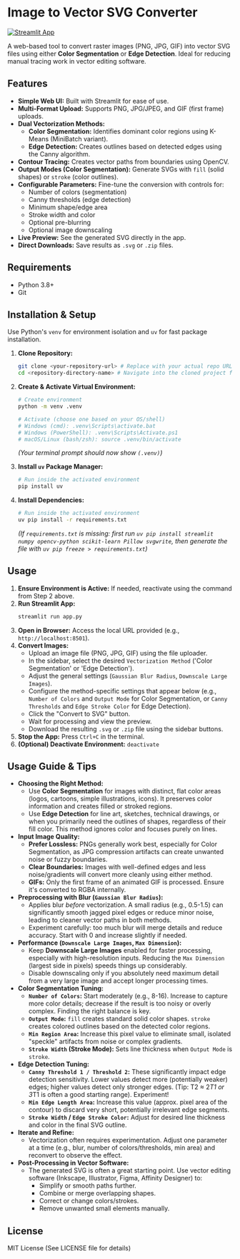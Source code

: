 # Image to Vector SVG Converter

[![Streamlit App](https://static.streamlit.io/badges/streamlit_badge_black_white.svg)](<Your Streamlit Cloud URL - Optional>) <!-- Optional: Add link if deployed -->

A web-based tool to convert raster images (PNG, JPG, GIF) into vector SVG files using either **Color Segmentation** or **Edge Detection**. Ideal for reducing manual tracing work in vector editing software.

## Features

*   **Simple Web UI:** Built with Streamlit for ease of use.
*   **Multi-Format Upload:** Supports PNG, JPG/JPEG, and GIF (first frame) uploads.
*   **Dual Vectorization Methods:**
    *   **Color Segmentation:** Identifies dominant color regions using K-Means (MiniBatch variant).
    *   **Edge Detection:** Creates outlines based on detected edges using the Canny algorithm.
*   **Contour Tracing:** Creates vector paths from boundaries using OpenCV.
*   **Output Modes (Color Segmentation):** Generate SVGs with `fill` (solid shapes) or `stroke` (color outlines).
*   **Configurable Parameters:** Fine-tune the conversion with controls for:
    *   Number of colors (segmentation)
    *   Canny thresholds (edge detection)
    *   Minimum shape/edge area
    *   Stroke width and color
    *   Optional pre-blurring
    *   Optional image downscaling
*   **Live Preview:** See the generated SVG directly in the app.
*   **Direct Downloads:** Save results as `.svg` or `.zip` files.

<!-- Optional: Add a screenshot
## Screenshot

![App Screenshot](link/to/your/screenshot.png)
-->

## Requirements

*   Python 3.8+
*   Git

## Installation & Setup

Use Python's `venv` for environment isolation and `uv` for fast package installation.

1.  **Clone Repository:**
    ```bash
    git clone <your-repository-url> # Replace with your actual repo URL
    cd <repository-directory-name> # Navigate into the cloned project folder
    ```

2.  **Create & Activate Virtual Environment:**
    ```bash
    # Create environment
    python -m venv .venv

    # Activate (choose one based on your OS/shell)
    # Windows (cmd): .venv\Scripts\activate.bat
    # Windows (PowerShell): .venv\Scripts\Activate.ps1
    # macOS/Linux (bash/zsh): source .venv/bin/activate
    ```
    *(Your terminal prompt should now show `(.venv)`)*

3.  **Install `uv` Package Manager:**
    ```bash
    # Run inside the activated environment
    pip install uv
    ```

4.  **Install Dependencies:**
    ```bash
    # Run inside the activated environment
    uv pip install -r requirements.txt
    ```
    *(If `requirements.txt` is missing: first run `uv pip install streamlit numpy opencv-python scikit-learn Pillow svgwrite`, then generate the file with `uv pip freeze > requirements.txt`)*

## Usage

1.  **Ensure Environment is Active:** If needed, reactivate using the command from Step 2 above.
2.  **Run Streamlit App:**
    ```bash
    streamlit run app.py
    ```
3.  **Open in Browser:** Access the local URL provided (e.g., `http://localhost:8501`).
4.  **Convert Images:**
    *   Upload an image file (PNG, JPG, GIF) using the file uploader.
    *   In the sidebar, select the desired `Vectorization Method` ('Color Segmentation' or 'Edge Detection').
    *   Adjust the general settings (`Gaussian Blur Radius`, `Downscale Large Images`).
    *   Configure the method-specific settings that appear below (e.g., `Number of Colors` and `Output Mode` for Color Segmentation, or `Canny Thresholds` and `Edge Stroke Color` for Edge Detection).
    *   Click the "Convert to SVG" button.
    *   Wait for processing and view the preview.
    *   Download the resulting `.svg` or `.zip` file using the sidebar buttons.
5.  **Stop the App:** Press `Ctrl+C` in the terminal.
6.  **(Optional) Deactivate Environment:** `deactivate`

## Usage Guide & Tips

*   **Choosing the Right Method:**
    *   Use **Color Segmentation** for images with distinct, flat color areas (logos, cartoons, simple illustrations, icons). It preserves color information and creates filled or stroked regions.
    *   Use **Edge Detection** for line art, sketches, technical drawings, or when you primarily need the outlines of shapes, regardless of their fill color. This method ignores color and focuses purely on lines.
*   **Input Image Quality:**
    *   **Prefer Lossless:** PNGs generally work best, especially for Color Segmentation, as JPG compression artifacts can create unwanted noise or fuzzy boundaries.
    *   **Clear Boundaries:** Images with well-defined edges and less noise/gradients will convert more cleanly using either method.
    *   **GIFs:** Only the first frame of an animated GIF is processed. Ensure it's converted to RGBA internally.
*   **Preprocessing with Blur (`Gaussian Blur Radius`):**
    *   Applies blur *before* vectorization. A small radius (e.g., 0.5-1.5) can significantly smooth jagged pixel edges or reduce minor noise, leading to cleaner vector paths in both methods.
    *   Experiment carefully: too much blur will merge details and reduce accuracy. Start with 0 and increase slightly if needed.
*   **Performance (`Downscale Large Images`, `Max Dimension`):**
    *   Keep **Downscale Large Images** enabled for faster processing, especially with high-resolution inputs. Reducing the `Max Dimension` (largest side in pixels) speeds things up considerably.
    *   Disable downscaling only if you absolutely need maximum detail from a very large image and accept longer processing times.
*   **Color Segmentation Tuning:**
    *   **`Number of Colors`:** Start moderately (e.g., 8-16). Increase to capture more color details; decrease if the result is too noisy or overly complex. Finding the right balance is key.
    *   **`Output Mode`:** `fill` creates standard solid color shapes. `stroke` creates colored outlines based on the detected color regions.
    *   **`Min Region Area`:** Increase this pixel value to eliminate small, isolated "speckle" artifacts from noise or complex gradients.
    *   **`Stroke Width` (Stroke Mode):** Sets line thickness when `Output Mode` is `stroke`.
*   **Edge Detection Tuning:**
    *   **`Canny Threshold 1 / Threshold 2`:** These significantly impact edge detection sensitivity. Lower values detect more (potentially weaker) edges; higher values detect only stronger edges. (Tip: T2 ≈ 2*T1 or 3*T1 is often a good starting range). Experiment!
    *   **`Min Edge Length Area`:** Increase this value (approx. pixel area of the contour) to discard very short, potentially irrelevant edge segments.
    *   **`Stroke Width` / `Edge Stroke Color`:** Adjust for desired line thickness and color in the final SVG outline.
*   **Iterate and Refine:**
    *   Vectorization often requires experimentation. Adjust one parameter at a time (e.g., blur, number of colors/thresholds, min area) and reconvert to observe the effect.
*   **Post-Processing in Vector Software:**
    *   The generated SVG is often a great starting point. Use vector editing software (Inkscape, Illustrator, Figma, Affinity Designer) to:
        *   Simplify or smooth paths further.
        *   Combine or merge overlapping shapes.
        *   Correct or change colors/strokes.
        *   Remove unwanted small elements manually.

## License

MIT License (See LICENSE file for details)
